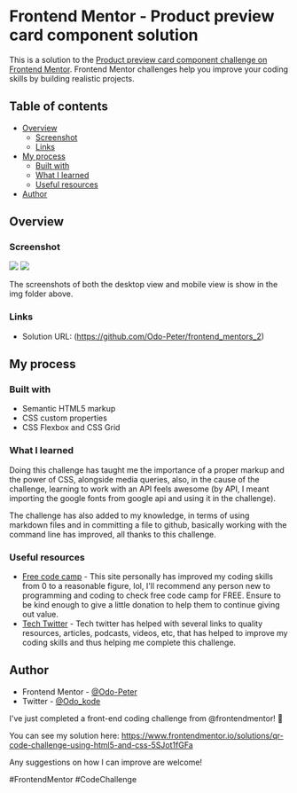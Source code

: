 # Frontend Mentor - Product preview card component solution

This is a solution to the [Product preview card component challenge on Frontend Mentor](https://www.frontendmentor.io/challenges/product-preview-card-component-GO7UmttRfa). Frontend Mentor challenges help you improve your coding skills by building realistic projects.

## Table of contents

- [Overview](#overview)
  - [Screenshot](#screenshot)
  - [Links](#links)
- [My process](#my-process)
  - [Built with](#built-with)
  - [What I learned](#what-i-learned)
  - [Useful resources](#useful-resources)
- [Author](#author)

## Overview

### Screenshot

![](/frontend_mentors_2/img/desktopview.png)
![](/frontend_mentors_2/img/mobileview.png)

The screenshots of both the desktop view and mobile view is show in the img folder above.

### Links

- Solution URL: (https://github.com/Odo-Peter/frontend_mentors_2)

## My process

### Built with

- Semantic HTML5 markup
- CSS custom properties
- CSS Flexbox and CSS Grid

### What I learned

Doing this challenge has taught me the importance of a proper markup and the power of CSS, alongside media queries, also, in the cause of the challenge, learning to work with an API feels awesome (by API, I meant importing the google fonts from google api and using it in the challenge).

The challenge has also added to my knowledge, in terms of using markdown files and in committing a file to github, basically working with the command line has improved, all thanks to this challenge.

### Useful resources

- [Free code camp](https://www.freecodecamp.org) - This site personally has improved my coding skills from 0 to a reasonable figure, lol, I'll recommend any person new to programming and coding to check free code camp for FREE. Ensure to be kind enough to give a little donation to help them to continue giving out value.
- [Tech Twitter](https://www.twitter.com) - Tech twitter has helped with several links to quality resources, articles, podcasts, videos, etc, that has helped to improve my coding skills and thus helping me complete this challenge.

## Author

- Frontend Mentor - [@Odo-Peter](https://www.https://frontendmentor.io/profile/Odo-Peter)
- Twitter - [@Odo_kode](https://www.twitter.com/Odo_kode)

I've just completed a front-end coding challenge from @frontendmentor! 🎉

You can see my solution here: https://www.frontendmentor.io/solutions/qr-code-challenge-using-html5-and-css-5SJot1fGFa

Any suggestions on how I can improve are welcome!

#FrontendMentor #CodeChallenge

